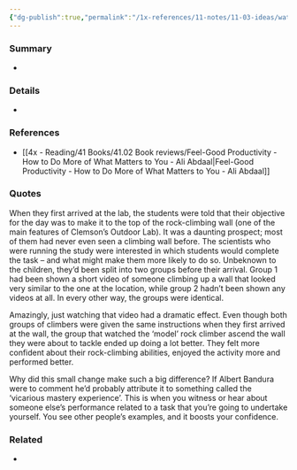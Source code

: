 ```yaml
---
{"dg-publish":true,"permalink":"/1x-references/11-notes/11-03-ideas/watching-someone-else-accomplish-something-encourages-us/","title":"Watching someone else accomplish something encourages us","created":"2024-04-01T22:08:07.731+03:00","updated":"2024-04-01T22:09:08.158+03:00"}
---
```



### Summary
- 

### Details
- 

### References
- [[4x - Reading/41 Books/41.02 Book reviews/Feel-Good Productivity - How to Do More of What Matters to You - Ali Abdaal\|Feel-Good Productivity - How to Do More of What Matters to You - Ali Abdaal]]

### Quotes
When they first arrived at the lab, the students were told that their objective for the day was to make it to the top of the rock-climbing wall (one of the main features of Clemson’s Outdoor Lab). It was a daunting prospect; most of them had never even seen a climbing wall before. The scientists who were running the study were interested in which students would complete the task – and what might make them more likely to do so. Unbeknown to the children, they’d been split into two groups before their arrival. Group 1 had been shown a short video of someone climbing up a wall that looked very similar to the one at the location, while group 2 hadn’t been shown any videos at all. In every other way, the groups were identical. 

Amazingly, just watching that video had a dramatic effect. Even though both groups of climbers were given the same instructions when they first arrived at the wall, the group that watched the ‘model’ rock climber ascend the wall they were about to tackle ended up doing a lot better. They felt more confident about their rock-climbing abilities, enjoyed the activity more and performed better. 

Why did this small change make such a big difference? If Albert Bandura were to comment he’d probably attribute it to something called the ‘vicarious mastery experience’. This is when you witness or hear about someone else’s performance related to a task that you’re going to undertake yourself. You see other people’s examples, and it boosts your confidence.

### Related
- 
